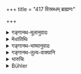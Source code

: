 +++
title = "417 विस्रब्धम् ब्राह्मणः"

+++

<details><summary>गङ्गानथ-मूलानुवादः</summary>

The Brāhmaṇa may confidently have recourse to seizing the goods of the Śūdra; as the latter has no property, and his property is meant to be seized by the master.—(417)
</details>

<details><summary>मेधातिथिः</summary>

तथा च <u>कश्चिद्</u> आह- धर्मोपगतशूद्रविषयम् इदम् । 

<u>तद् उक्तम्</u>, विशेषे प्रमाणाभावात् । तस्मात् सर्वस्य दासः शूद्रस् तस्यैव प्रतिग्राह्यत्वम् उच्यते ।   
**विस्रब्धं** निःशङ्कम् । शूद्रधनं कथं प्रतिगृह्णीयात्, प्रतिषिद्धं हि तत्, इत्य् एषा शङ्का न[^४१३] कर्तव्या । यतो **न** **तस्य किंचिद्** अर्थो यस्य निचयः स्याद् इत्य् उक्तं भवति । **भर्त्रा** स्वामिना ह्रियते धनम् अस्य,[^४१४] एतद् एवार्जने तस्य प्रयोजनम्, स्वामी गृह्णाति[^४१५] । अतो **विस्रब्धं**[^४१६] द्रव्योपादानं[^४१७] द्रव्यग्रहणं कुर्यात् । तेनानुपनीयमानम्[^४१८] अपि स्वगृहस्थम् इव[^४१९] विनियुञ्जीत । सति प्रयोजन एतद् युक्तं भवति । अविद्यमानधनस्य दासाच् छूद्रात् प्रतिगृह्णतो न दोषः ॥ ८.४१७ ॥
</details>

<details><summary>गङ्गानथ-भाष्यानुवादः</summary>

In this connection some people assert that what is stated hero is in reference to the *Śūdra* who has volunteered, through religious motives, to be a slave.

This however is not right; as there is nothing to show that it refers to any particular case. Hence what is meant is that the Brāhmaṇa may take the wealth of the *Śūdra* who is the slave of all.

‘*Confidently*’—without hesitation. He should never have any such doubt as to how he can seize the *Śūdra’s* goods, such seizing being forbidden. Since there is no property that really belongs to the
*Śūdra*. Specially because in such cases the *master* is not deprived of
his possession; since the *Śūdra* acquires property only for the purpose that his master may make use of it. Hence the Brāhmaṇa should seize the goods ‘*confidently*.’ Even where it is presented by the *Śūdra*, he should use it as if it had been in his own house.

It is only when there is actual need that this can be right. Hence it is only when the Brāhmaṇa has no property of his own that he incurs no sin by seizing the goods of his *Śūdra-slave*.—(417)
</details>

<details><summary>गङ्गानथ-तुल्य-वाक्यानि</summary>

**(verses 8.410-418)  
**

See Comparative notes for [Verse
8.410].
</details>

<details><summary>भारुचिः</summary>

दासाधिकाराद् दासः । शूद्रात् तस्मात् तत्स्वामिने । नाब्राह्मणस्य प्रतिग्रहपक्षो द्रष्टव्यो ब्राह्मणस्य स्वदासप्रतिग्रहः । अथ वेतरस्माच् छूद्राद् अदासाल् लघीयान् अयं प्रतिग्रहो विज्ञेयः । न ह्य् अकस्मात् ततः प्रशंसावर्षवचनं युक्तम् । न तु शूद्रस्येत्तंभूतस्यापि द्विजातिभिः साम्यं युक्तं कर्तुम् इति । यत एवमभिप्राय एवायं निर्देशो वेदितव्यः ॥ ८.४१५ ॥
</details>

<details><summary>Bühler</summary>

417	A Brahmana may confidently seize the goods of (his) Sudra (slave); for, as that (slave) can have no property, his master may take his possessions.
</details>
